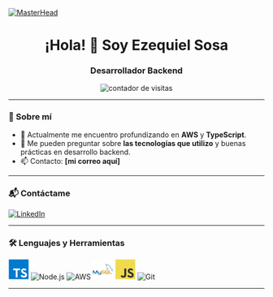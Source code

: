 [![MasterHead](https://indoanalytica.com/static/images/bannerr.gif)](https://ezequiel-sosa.vercel.app)

<h1 align="center">¡Hola! 👋 Soy Ezequiel Sosa</h1>
<h3 align="center">Desarrollador Backend</h3>

<p align="center">
  <img src="https://komarev.com/ghpvc/?username=000EZE000&label=Visitas%20al%20perfil&color=0e75b6&style=flat" alt="contador de visitas" />
</p>

---

### 🚀 Sobre mí
- 🔭 Actualmente me encuentro profundizando en **AWS** y **TypeScript**.  
- 💬 Me pueden preguntar sobre **las tecnologías que utilizo** y buenas prácticas en desarrollo backend.  
- 📫 Contacto: **[mi correo aquí]**  

---

### 📬 Contáctame
<p>
  <a href="https://www.linkedin.com/in/ezequiel-sosa-475150248/" target="_blank">
    <img src="https://raw.githubusercontent.com/rahuldkjain/github-profile-readme-generator/master/src/images/icons/Social/linked-in-alt.svg" alt="LinkedIn" height="30" width="40" />
  </a>
</p>

---

### 🛠 Lenguajes y Herramientas
<p>
  <img src="https://raw.githubusercontent.com/devicons/devicon/master/icons/typescript/typescript-original.svg" alt="TypeScript" width="40" height="40"/>
  <img src="https://cdn-icons-png.flaticon.com/256/919/919825.png" alt="Node.js" width="40" height="40"/> 
  <img src="https://cdn-1.webcatalog.io/catalog/aws-console/aws-console-icon-filled-256.png" alt="AWS" width="40" height="40"/> 
  <img src="https://raw.githubusercontent.com/devicons/devicon/master/icons/mysql/mysql-original-wordmark.svg" alt="MySQL" width="40" height="40"/>
  <img src="https://raw.githubusercontent.com/devicons/devicon/master/icons/javascript/javascript-original.svg" alt="JavaScript" width="40" height="40"/> 
  <img src="https://www.vectorlogo.zone/logos/git-scm/git-scm-icon.svg" alt="Git" width="40" height="40"/>
</p>

---
